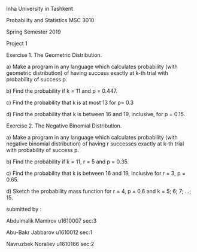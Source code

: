 Inha University in Tashkent

Probability and Statistics MSC 3010

Spring Semester 2019

Project 1

Exercise 1. The Geometric Distribution.

a) Make a program in any language which calculates probability (with geometric distribution)
of having success exactly at k-th trial with probability of success p.

b) Find the probability if k = 11 and p = 0.447.

c) Find the probability that k is at most 13 for p= 0.3

d) Find the probability that k is between 16 and 19, inclusive, for p = 0.15.

Exercise 2. The Negative Binomial Distribution.

a) Make a program in any language which calculates probability (with negative binomial
distribution) of having r successes exactly at k-th trial with probability of success p.

b) Find the probability if k = 11, r = 5 and p = 0.35.

c) Find the probability that k is between 16 and 19, inclusive for r = 3, p = 0.65.

d) Sketch the probability mass function for r = 4, p = 0.6 and k = 5; 6; 7; ...; 15.

submitted by :

Abdulmalik Mamirov u1610007 sec:3

Abu-Bakr Jabbarov u1610012 sec:1

Navruzbek Noraliev u1610166 sec:2

